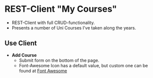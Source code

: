 # REST-Client "My Courses"
* REST-Client with full CRUD-functionality.
* Presents a number of Uni Courses I've taken along the years.

## Use Client
* **Add Course**
  * Submit form on the bottom of the page. 
  * Font-Awesome Icon has a default value, but custom one can be found at [Font Awesome]('https://fontawesome.com/icons?d=gallery')
